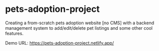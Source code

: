 # pets-adoption-project
Creating a from-scratch pets adoption website [no CMS] with a backend management system to add/edit/delete pet listings and some other cool features. 

Demo URL: https://pets-adoption-project.netlify.app/

